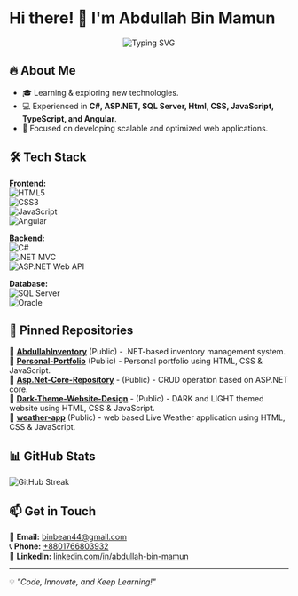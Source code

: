 # Hi there! 👋 I'm Abdullah Bin Mamun  

<p align="center">
  <img src="https://readme-typing-svg.herokuapp.com?font=Fira+Code&duration=3000&pause=1000&color=F75C7E&center=true&vCenter=true&width=500&lines=Passionate+.NET+Developer;Full-Stack+Web+Enthusiast;Building+Scalable+Solutions;Lifelong+Learner+%26+Tech+Explorer;Problem+Solver+%7C+Code+Lover;Turning+Ideas+into+Reality" alt="Typing SVG" />
</p>

## 🔥 About Me  
- 🎓 Learning & exploring new technologies.  
- 💻 Experienced in **C#, ASP.NET, SQL Server, Html, CSS, JavaScript, TypeScript, and Angular**.  
- 🎯 Focused on developing scalable and optimized web applications.  

## 🛠️ Tech Stack  
**Frontend:**  
![HTML5](https://img.shields.io/badge/HTML5-%23E34F26.svg?style=flat&logo=html5&logoColor=white)  
![CSS3](https://img.shields.io/badge/CSS3-%231572B6.svg?style=flat&logo=css3&logoColor=white)  
![JavaScript](https://img.shields.io/badge/JavaScript-%23F7DF1E.svg?style=flat&logo=javascript&logoColor=black)  
![Angular](https://img.shields.io/badge/Angular-%23DD0031.svg?style=flat&logo=angular&logoColor=white)  

**Backend:**  
![C#](https://img.shields.io/badge/C%23-%23239120.svg?style=flat&logo=csharp&logoColor=white)  
![.NET MVC](https://img.shields.io/badge/.NET%20MVC-%235C2D91.svg?style=flat&logo=dotnet&logoColor=white)  
![ASP.NET Web API](https://img.shields.io/badge/Web%20API-%23512BD4.svg?style=flat&logo=dotnet&logoColor=white)

**Database:**  
![SQL Server](https://img.shields.io/badge/SQL%20Server-%23CC2927.svg?style=flat&logo=microsoft-sql-server&logoColor=white)  
![Oracle](https://img.shields.io/badge/Oracle-%23F80000.svg?style=flat&logo=oracle&logoColor=white)

## 📌 Pinned Repositories  
🔹 [**AbdullahInventory**](https://github.com/BinMamun/abdullahinventory) (Public) - .NET-based inventory management system.  
🔹 [**Personal-Portfolio**](https://github.com/BinMamun/Personal-Portfolio) (Public) - Personal portfolio using HTML, CSS & JavaScript.  
🔹 [**Asp.Net-Core-Repository**](https://github.com/BinMamun/Asp.Net-Core-Repository) - (Public) - CRUD operation based on ASP.NET core.  
🔹 [**Dark-Theme-Website-Design**](https://github.com/BinMamun/Asp.Net-Core-Repository) - (Public) - DARK and LIGHT themed website using HTML, CSS & JavaScript.  
🔹 [**weather-app**](https://github.com/BinMamun/weather-app) (Public) - web based Live Weather application using HTML, CSS & JavaScript.  

## 📊 GitHub Stats  
![GitHub Streak](https://github-readme-streak-stats.herokuapp.com/?user=BinMamun&theme=dark&hide_border=true)  

## 📫 Get in Touch  
📧 **Email:** [binbean44@gmail.com](mailto:binbean44@gmail.com)  
📞 **Phone:** [+8801766803932](tel:+8801766803932)  
🔗 **LinkedIn:** [linkedin.com/in/abdullah-bin-mamun](https://www.linkedin.com/in/abdullah-bin-mamun/)  

---  
💡 *"Code, Innovate, and Keep Learning!"*

